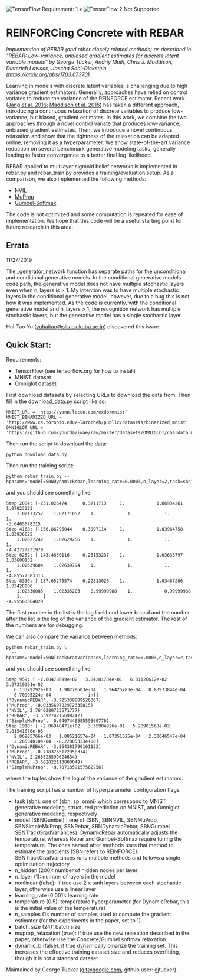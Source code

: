 ![TensorFlow Requirement: 1.x](https://img.shields.io/badge/TensorFlow%20Requirement-1.x-brightgreen)
![TensorFlow 2 Not Supported](https://img.shields.io/badge/TensorFlow%202%20Not%20Supported-%E2%9C%95-red.svg)

# REINFORCing Concrete with REBAR
*Implemention of REBAR (and other closely related methods) as described
in "REBAR: Low-variance, unbiased gradient estimates for discrete latent variable models" by
George Tucker, Andriy Mnih, Chris J. Maddison, Dieterich Lawson, Jascha Sohl-Dickstein [(https://arxiv.org/abs/1703.07370)](https://arxiv.org/abs/1703.07370).*

Learning in models with discrete latent variables is challenging due to high variance gradient estimators. Generally, approaches have relied on control variates to reduce the variance of the REINFORCE estimator. Recent work ([Jang et al. 2016](https://arxiv.org/abs/1611.01144); [Maddison et al. 2016](https://arxiv.org/abs/1611.00712)) has taken a different approach, introducing a continuous relaxation of discrete variables to produce low-variance, but biased, gradient estimates. In this work, we combine the two approaches through a novel control variate that produces low-variance, unbiased gradient estimates. Then, we introduce a novel continuous relaxation and show that the tightness of the relaxation can be adapted online, removing it as a hyperparameter. We show state-of-the-art variance reduction on several benchmark generative modeling tasks, generally leading to faster convergence to a better final log likelihood.

REBAR applied to multilayer sigmoid belief networks is implemented in rebar.py and rebar_train.py provides a training/evaluation setup. As a comparison, we also implemented the following methods:
* [NVIL](https://arxiv.org/abs/1402.0030)
* [MuProp](https://arxiv.org/abs/1511.05176)
* [Gumbel-Softmax](https://arxiv.org/abs/1611.01144)

The code is not optimized and some computation is repeated for ease of
implementation. We hope that this code will be a useful starting point for future research in this area.

## Errata
11/27/2019

The _generator_network function has separate paths for the unconditional and conditional generative models. In the conditional generative models code path, the generative model does not have multiple stochastic layers even when n_layers is > 1. My intention was to have multiple stochastic layers in the conditional generative model, however, due to a bug this is not how it was implemented. As the code is currently, with the conditional generative model and n_layers > 1, the recognition network has multiple stochastic layers, but the generative model has a single stochastic layer. 

Hai-Tao Yu (yuhaitao@slis.tsukuba.ac.jp) discovered this issue.

## Quick Start:

Requirements:
* TensorFlow (see tensorflow.org for how to install)
* MNIST dataset
* Omniglot dataset

First download datasets by selecting URLs to download the data from. Then
fill in the download_data.py script like so:

```
MNIST_URL = 'http://yann.lecun.com/exdb/mnist'
MNIST_BINARIZED_URL = 'http://www.cs.toronto.edu/~larocheh/public/datasets/binarized_mnist'
OMNIGLOT_URL = 'https://github.com/yburda/iwae/raw/master/datasets/OMNIGLOT/chardata.mat'
```

Then run the script to download the data:

```
python download_data.py
```

Then run the training script:

```
python rebar_train.py --hparams="model=SBNDynamicRebar,learning_rate=0.0003,n_layer=2,task=sbn"
```

and you should see something like:

```
Step 2084: [-231.026474      0.3711713     1.            1.06934261    1.07023323
    1.02173257    1.02171052    1.            1.            1.            1.        ]
-3.6465678215
Step 4168: [-156.86795044    0.3097114     1.            1.03964758    1.03936625
    1.02627242    1.02629256    1.            1.            1.            1.        ]
-4.42727231979
Step 6252: [-143.4650116     0.26153237    1.            1.03633797    1.03600132
    1.02639604    1.02639794    1.            1.            1.            1.        ]
-4.85577583313
Step 8336: [-137.65275574    0.22313026    1.            1.03467286    1.03428006
    1.02336085    1.02335203    0.99999988    1.            0.99999988
    1.        ]
-4.95563364029
```

The first number in the list is the log likelihood lower bound and the number
after the list is the log of the variance of the gradient estimator. The rest of
the numbers are for debugging.

We can also compare the variance between methods:

```
python rebar_train.py \
  --hparams="model=SBNTrackGradVariances,learning_rate=0.0003,n_layer=2,task=omni"
```

and you should see something like:

```
Step 959: [ -2.60478699e+02   3.84281784e-01   6.31126612e-02   3.27319391e-02
   6.13379292e-03   1.98278503e-04   1.96425783e-04   8.83973844e-04
   8.70995224e-04             -inf]
('DynamicREBAR', -3.725339889526367)
('MuProp', -0.033569782972335815)
('NVIL', 2.7640280723571777)
('REBAR', -3.539274215698242)
('SimpleMuProp', -0.040744658559560776)
Step 1918: [ -2.06948471e+02   3.35904926e-01   5.20901568e-03   7.81541676e-05
   2.06885766e-03   1.08521657e-04   1.07351625e-04   2.30646547e-04
   2.26554010e-04  -8.22885323e+00]
('DynamicREBAR', -3.864381790161133)
('MuProp', -0.7183765172958374)
('NVIL', 2.266523599624634)
('REBAR', -3.662022113800049)
('SimpleMuProp', -0.7071359157562256)
```
where the tuples show the log of the variance of the gradient estimators.

The training script has a number of hyperparameter configuration flags:
* task (sbn): one of {sbn, sp, omni} which correspond to MNIST generative
  modeling, structured prediction on MNIST, and Omniglot generative modeling,
  respectively
* model (SBNGumbel) : one of {SBN, SBNNVIL, SBNMuProp, SBNSimpleMuProp,
  SBNRebar, SBNDynamicRebar, SBNGumbel SBNTrackGradVariances}. DynamicRebar automatically
  adjusts the temperature, whereas Rebar and Gumbel-Softmax require tuning the
  temperature. The ones named after
  methods uses that method to estimate the gradients (SBN refers to
  REINFORCE). SBNTrackGradVariances runs multiple methods and follows a single
  optimization trajectory
* n_hidden (200): number of hidden nodes per layer
* n_layer (1): number of layers in the model
* nonlinear (false): if true use 2 x tanh layers between each stochastic layer,
  otherwise use a linear layer
* learning_rate (0.001): learning rate
* temperature (0.5): temperature hyperparameter (for DynamicRebar, this is the initial
  value of the temperature)
* n_samples (1): number of samples used to compute the gradient estimator (for the
  experiments in the paper, set to 1)
* batch_size (24): batch size
* muprop_relaxation (true): if true use the new relaxation described in the paper,
  otherwise use the Concrete/Gumbel softmax relaxation
* dynamic_b (false): if true dynamically binarize the training set. This
  increases the effective training dataset size and reduces overfitting, though
  it is not a standard dataset

Maintained by George Tucker (gjt@google.com, github user: gjtucker).

